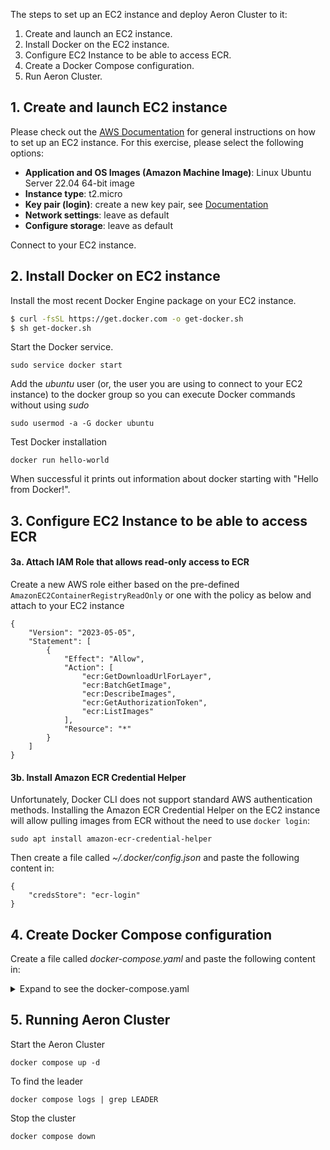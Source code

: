 The steps to set up an EC2 instance and deploy Aeron Cluster to it:

1. Create and launch an EC2 instance.
2. Install Docker on the EC2 instance.
3. Configure EC2 Instance to be able to access ECR.
4. Create a Docker Compose configuration.
5. Run Aeron Cluster.

## 1. Create and launch EC2 instance

Please check out the [AWS Documentation](https://docs.aws.amazon.com/AWSEC2/latest/UserGuide/LaunchingAndUsingInstances.html) for general instructions on how to set up an EC2 instance.
For this exercise, please select the following options:
* **Application and OS Images (Amazon Machine Image)**: Linux Ubuntu Server 22.04 64-bit image
* **Instance type**: t2.micro
* **Key pair (login)**: create a new key pair, see [Documentation](https://docs.aws.amazon.com/AWSEC2/latest/UserGuide/create-key-pairs.html)
* **Network settings**: leave as default
* **Configure storage**: leave as default

Connect to your EC2 instance.

## 2. Install Docker on EC2 instance

Install the most recent Docker Engine package on your EC2 instance.

```sh
$ curl -fsSL https://get.docker.com -o get-docker.sh
$ sh get-docker.sh
```

Start the Docker service.

`sudo service docker start`

Add the *ubuntu* user (or, the user you are using to connect to your EC2 instance) to the docker group so you can execute Docker commands without using *sudo*

`sudo usermod -a -G docker ubuntu`

Test Docker installation

`docker run hello-world`

When successful it prints out information about docker starting with "Hello from Docker!".

## 3. Configure EC2 Instance to be able to access ECR

#### 3a. Attach IAM Role that allows read-only access to ECR

Create a new AWS role either based on the pre-defined `AmazonEC2ContainerRegistryReadOnly` or one with the policy as below and attach to your EC2 instance
```
{
    "Version": "2023-05-05",
    "Statement": [
        {
            "Effect": "Allow",
            "Action": [
                "ecr:GetDownloadUrlForLayer",
                "ecr:BatchGetImage",
                "ecr:DescribeImages",
                "ecr:GetAuthorizationToken",
                "ecr:ListImages"
            ],
            "Resource": "*"
        }
    ]
}
```

#### 3b. Install Amazon ECR Credential Helper

Unfortunately, Docker CLI does not support standard AWS authentication methods. Installing the Amazon ECR Credential Helper on the EC2 instance will allow pulling images from ECR without the need to use `docker login`:

`sudo apt install amazon-ecr-credential-helper`

Then create a file called *~/.docker/config.json* and paste the following content in:

```
{
	"credsStore": "ecr-login"
}
```


## 4. Create Docker Compose configuration

Create a file called *docker-compose.yaml* and paste the following content in:

<details>

<summary>Expand to see the docker-compose.yaml</summary>

#### docker-compose.yaml
```yaml
version: '3.8'

name: aeron

services:
  node0:
    image: 709825985650.dkr.ecr.us-east-1.amazonaws.com/adaptive/aeron-premium:cluster-sample-v0.1.0-git7e38381
    build:
      context: cluster
    hostname: cluster0
    shm_size: '1gb'
    networks:
      internal_bus:
        ipv4_address: 172.16.202.2
    environment:
      - CLUSTER_ADDRESSES=172.16.202.2,172.16.202.3,172.16.202.4
      - CLUSTER_NODE=0
      - CLUSTER_PORT_BASE=9000
  node1:
    image: 709825985650.dkr.ecr.us-east-1.amazonaws.com/adaptive/aeron-premium:cluster-sample-v0.1.0-git7e38381
    build:
      context: cluster
    hostname: cluster1
    shm_size: '1gb'
    networks:
      internal_bus:
        ipv4_address: 172.16.202.3
    environment:
      - CLUSTER_ADDRESSES=172.16.202.2,172.16.202.3,172.16.202.4
      - CLUSTER_NODE=1
      - CLUSTER_PORT_BASE=9000
  node2:
    image: 709825985650.dkr.ecr.us-east-1.amazonaws.com/adaptive/aeron-premium:cluster-sample-v0.1.0-git7e38381
    build:
      context: cluster
    hostname: cluster2
    shm_size: '1gb'
    networks:
      internal_bus:
        ipv4_address: 172.16.202.4
    environment:
      - CLUSTER_ADDRESSES=172.16.202.2,172.16.202.3,172.16.202.4
      - CLUSTER_NODE=2
      - CLUSTER_PORT_BASE=9000

networks:
  internal_bus:
    driver: bridge
    driver_opts:
      com.docker.network.bridge.enable_icc: 'true'
      com.docker.network.driver.mtu: 9000
      com.docker.network.enable_ipv6: 'false'
    ipam:
      driver: default
      config:
        - subnet: "172.16.202.0/24"
```
</details>

## 5. Running Aeron Cluster

Start the Aeron Cluster

`docker compose up -d`

To find the leader

`docker compose logs | grep LEADER`

Stop the cluster

`docker compose down`
